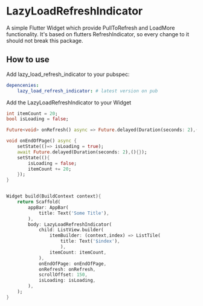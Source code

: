 # LazyLoadRefreshIndicator

A simple Flutter Widget which provide PullToRefresh and LoadMore functionality. It's based on flutters RefreshIndicator, so every change to it should not break this package.

## How to use

Add lazy_load_refresh_indicator to your pubspec:

```yaml
depencenies:
    lazy_load_refresh_indicator: # latest version on pub
```

Add the LazyLoadRefreshIndicator to your Widget

```dart
int itemCount = 20;
bool isLoading = false;

Future<void> onRefresh() async => Future.delayed(Duration(seconds: 2),() => setState(()=> itemCount = 20));

void onEndOfPage() async {
    setState(()=> isLoading = true);
    await Future.delayed(Duration(seconds: 2),(){});
    setState((){
        isLoading = false;
        itemCount += 20;
    });
}


Widget build(BuildContext context){
    return Scaffold(
        appBar: AppBar(
            title: Text('Some Title'),
        ),
        body: LazyLoadRefreshIndicator(
            child: ListView.builder(
                itemBuilder: (context,index) => ListTile(
                    title: Text('$index'),
                    ),
                itemCount: itemCount,
            ),
            onEndOfPage: onEndOfPage,
            onRefresh: onRefresh,
            scrollOffset: 150,
            isLoading: isLoading,
        ),
    );
}
```
